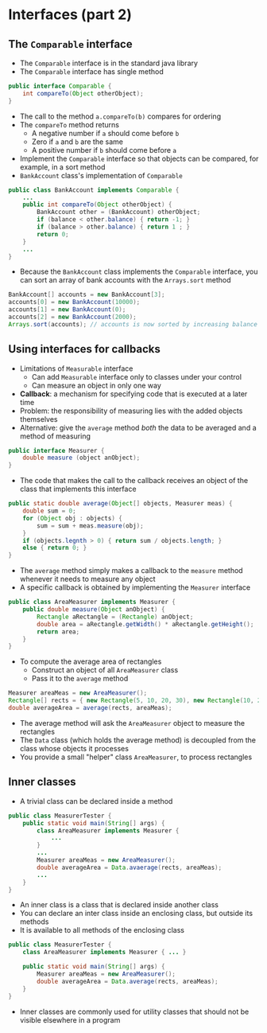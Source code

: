 # Interfaces (part 2)

## The `Comparable` interface

- The `Comparable` interface is in the standard java library
- The `Comparable` interface has single method

```Java
public interface Comparable {
	int compareTo(Object otherObject);
}
```

- The call to the method `a.compareTo(b)` compares for ordering
- The `compareTo` method returns
	- A negative number if `a` should come before `b`
	- Zero if `a` and `b` are the same
	- A positive number if `b` should come before `a`
- Implement the `Comparable` interface so that objects can be compared, for example, in a sort method
- `BankAccount` class's implementation of `Comparable`

```Java
public class BankAccount implements Comparable {
	...
	public int compareTo(Object otherObject) {
		BankAccount other = (BankAccount) otherObject;
		if (balance < other.balance) { return -1; }
		if (balance > other.balance) { return 1 ; }
		return 0;
	}
	...
}
```

- Because the `BankAccount` class implements the `Comparable` interface, you can sort an array of bank accounts with the `Arrays.sort` method

```Java
BankAccount[] accounts = new BankAccount[3];
accounts[0] = new BankAccount(10000);
accounts[1] = new BankAccount(0);
accounts[2] = new BankAccount(2000);
Arrays.sort(accounts); // accounts is now sorted by increasing balance
```

## Using interfaces for callbacks

- Limitations of `Measurable` interface
	- Can add `Measurable` interface only to classes under your control
	- Can measure an object in only one way
- **Callback**: a mechanism for specifying code that is executed at a later time
- Problem: the responsibility of measuring lies with the added objects themselves
- Alternative: give the `average` method *both* the data to be averaged and a method of measuring

```Java
public interface Measurer {
	double measure (object anObject);
}
```

- The code that makes the call to the callback receives an object of the class that implements this interface

```Java
public static double average(Object[] objects, Measurer meas) {
	double sum = 0;
	for (Object obj : objects) {
		sum = sum + meas.measure(obj);
	}
	if (objects.legnth > 0) { return sum / objects.length; }
	else { return 0; }
}
```

- The `average` method simply makes a callback to the `measure` method whenever it needs to measure any object
- A specific callback is obtained by implementing the `Measurer` interface

```Java
public class AreaMeasurer implements Measurer {
	public double measure(Object anObject) {
		Rectangle aRectangle = (Rectangle) anObject;
		double area = aRectangle.getWidth() * aRectangle.getHeight();
		return area;
	}
}
```

- To compute the average area of rectangles
	- Construct an object of all `AreaMeasurer` class
	- Pass it to the `average` method

```Java
Measurer areaMeas = new AreaMeasurer();
Rectangle[] rects = { new Rectangle(5, 10, 20, 30), new Rectangle(10, 20, 30, 40) };
double averageArea = average(rects, areaMeas);
```

- The average method will ask the `AreaMeasurer` object to measure the rectangles
- The `Data` class (which holds the average method) is decoupled from the class whose objects it processes
- You provide a small "helper" class `AreaMeasurer`, to process rectangles

## Inner classes

- A trivial class can be declared inside a method

```Java
public class MeasurerTester {
	public static void main(String[] args) {
		class AreaMeasurer implements Measurer {
			...
		}
		...
		Measurer areaMeas = new AreaMeasurer();
		double averageArea = Data.avaerage(rects, areaMeas);
		...
	}
}
```

- An inner class is a class that is declared inside another class
- You can declare an inter class inside an enclosing class, but outside its methods
- It is available to all methods of the enclosing class

```Java
public class MeasurerTester {
	class AreaMeasurer implements Measurer { ... }

	public static void main(String[] args) {
		Measurer areaMeas = new AreaMeasurer();
		double averageArea = Data.average(rects, areaMeas);
	}
}
```

- Inner classes are commonly used for utility classes that should not be visible elsewhere in a program